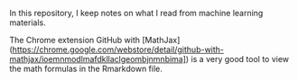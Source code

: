 In this repository, I keep notes on what I read from machine learning materials. 

The Chrome extension GitHub with [MathJax] (https://chrome.google.com/webstore/detail/github-with-mathjax/ioemnmodlmafdkllaclgeombjnmnbima]) is a very good tool to view the math formulas in the Rmarkdown file. 
